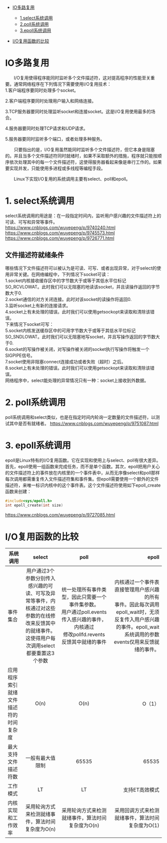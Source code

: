 * [IO多路复用](#io多路复用)
  * [1.select系统调用](#1-select系统调用)
  * [2.poll系统调用](#2-poll系统调用)
  * [3.epoll系统调用](#3-epoll系统调用)  

* [I/O复用函数的比较](#io复用函数的比较)
# IO多路复用
　　I/O复用使得程序能同时监听多个文件描述符，这对提高程序的性能至关重要。通常网络程序在下列情况下需要使用I/O复用技术：  
1.客户端程序要同时处理多个socket。  

2.客户端程序要同时处理用户输入和网络连接。  

3.TCP服务器要同时处理监听socket和连接socket。这是I/O复用使用最多的场合。  

4.服务器要同时处理TCP请求和UDP请求。  

5.服务器要同时监听多个端口，或者处理多种服务。  

　　只要指出的是，I/O复用虽然能同时监听多个文件描述符，但它本身是阻塞的。并且当多个文件描述符同时就绪时，如果不采取额外的措施，程序就只能按顺序依次处理其中的每一个文件描述符，这使得服务器看起来像是串行工作的。如果要实现并发，只能使用多进程或多线程等编程手段。
  
　　Linux下实现I/O复用的系统调用主要有select、poll和epoll。
  
  # 1. select系统调用
  select系统调用的用途是：在一段指定时间内，监听用户感兴趣的文件描述符上的可读、可写和异常等事件。
  https://www.cnblogs.com/wuyepeng/p/9740240.html  
  https://www.cnblogs.com/wuyepeng/p/9745573.html  
  https://www.cnblogs.com/wuyepeng/p/9726771.html  
  
  ## 文件描述符就绪条件
  哪些情况下文件描述符可以被认为是可读、可写、或者出现异常，对于select的使用非常关键。在网络编程中，下列情况下socket可读：  
  1.socket内核接收缓存区中的字节数大于或等于其低水平位标记SO_RCVLOWAT。此时我们可以无阻塞的地读该socket，并且读操作返回的字节数大于0.  
  2.socket通信的对方关闭连接。此时对该socket的读操作将返回0.  
  3.监听socket上有新的连接请求。  
  4.socket上有未处理的错误。此时我们可以使用getsockopt来读取和清除该错误。  
  下来情况下socket可写：  
  5.socket内核发送缓存区中的可用字节数大于或等于其低水平位标记SO_SNDLOWAT。此时我们可以无阻塞地写socket，并且写操作返回的字节数大于0.  
  6.socket的写操作被关闭，对写操作被关闭的socket执行写操作将触发一个SIGPIPE信号。  
  7.socket使用非阻塞connect连接成功或者失败（超时）之后。  
  8.socket上有未处理的错误。此时我们可以使用getsockopt来读取和清除该错误。  
  网络程序中，select能处理的异常情况只有一种：socket上接收到外数据。
  
  
  # 2. poll系统调用
  poll系统调用和select类似，也是在指定时间内轮询一定数量的文件描述符，以测试其中是否有就绪者。
  https://www.cnblogs.com/wuyepeng/p/9751087.html
  
  
  
  
  # 3. epoll系统调用
  epoll是Linux特有的I/O复用函数。它在实现和使用上与select、poll有很大差异。首先，epoll使用一组函数来完成任务，而不是单个函数。其次，epoll把用户关心的文件描述符上的事件放在内核里的一个事件表中，从而无序像select和poll那样每次调用都需重复传入文件描述符集和事件集。但epoll需要使用一个额外的文件描述符，来唯一标识内核中的这个事件表。这个文件描述符使用如下epoll_create函数来创建：
  ```c++
  #include<sys/epoll.h>
  int epoll_create(int size)
  ```
  https://www.cnblogs.com/wuyepeng/p/9727085.html
  
  # I/O复用函数的比较
   系统调用|select|poll|epoll
  ---|:--:|:--:|---:
  事件集合|用户通过3个参数分别传入感兴趣的可读、可写及异<br>常等事件，内核通过对这些参数的在线修改来反馈其中<br>的就绪事件。这使得用户每次调用select都要重置这3<br>个参数|统一处理所有事件类型，因此只需要一个事件集参数。<br>用户通过poll.events传入感兴趣的事件，内核通过<br>修改pollfd.revents反馈其中就绪的事件|内核通过一个事件表直接管理用户感兴趣的所有<br>事件。因此每次调用epoll_wait时，无须反复传入用户感兴趣的事件。epoll_wait<br>系统调用的参数events仅用来反馈就绪的事件。
应用程序索引就绪文件<br>描述符的时间复杂度|O(n)|O(n)|O（1）
最大支持文件描述符数|一般有最大值限制|65535|65535
工作模式|LT|LT|支持ET高效模式
内核实现和工作效率|采用轮询方式来检测就绪事件，算法时间复杂度为O(n)|采用轮询方式来检测就绪事件，算法时间复杂度为O(n)|采用回调方式来检测就绪事件，算法时间复杂度为O(1)
